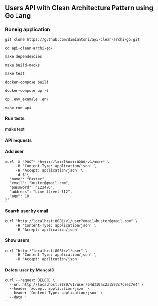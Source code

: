 
## Users API with Clean Architecture Pattern using Go Lang

### Runnig application

```
git clone https://github.com/dimiantoni/api-clean-archi-go.git
```

```
cd api-clean-archi-go/
```

```
make dependencies
```

```
make build-mocks
```

```
make test
```

```
docker-compose build
```

```
docker-compose up -d
```

```
cp .env_example .env
```

```
make run-api
```

#### Run tests

  make test

#### API requests

#### Add user

```
curl -X "POST" "http://localhost:8080/v1/user" \
     -H 'Content-Type: application/json' \
     -H 'Accept: application/json' \
     -d $'{
  "name": "Buster",
  "email": "buster@gmail.com",
  "password": "123456",
  "address": "Lime Street 612",
  "age": 18
}'

```
#### Search user by email

```
curl "http://localhost:8080/v1/user?email=buster@gmail.com" \
     -H 'Content-Type: application/json' \
     -H 'Accept: application/json'
```

#### Show users

```
curl "http://localhost:8080/v1/user" \
     -H 'Content-Type: application/json' \
     -H 'Accept: application/json'
```

#### Delete user by MongoID

```
curl --request DELETE \
  --url http://localhost:8080/v1/user/64d310ac2a5593c7c9e27e44 \
  --header 'Accept: application/json' \
  --header 'Content-Type: application/json' \
  --data '
'
```